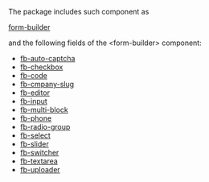 The package includes such component as

[form-builder](./form-builder.md)

and the following fields of the &lt;form-builder&gt; component:

* [fb-auto-captcha](./fb-auto-captcha.md)
* [fb-checkbox](./fb-checkbox.md)
* [fb-code](./fb-code.md)
* [fb-cmpany-slug](./fb-company-slug.md)
* [fb-editor](./fb-editor.md)
* [fb-input](./fb-input.md)
* [fb-multi-block](./fb-multi-block.md)
* [fb-phone](./fb-phone.md)
* [fb-radio-group](./fb-radio-group.md)
* [fb-select](./fb-select.md)
* [fb-slider](./fb-slider.md)
* [fb-switcher](./fb-switcher.md)
* [fb-textarea](./fb-textarea.md)
* [fb-uploader](./fb-uploader.md)
